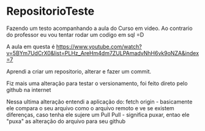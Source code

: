# RepositorioTeste
 Fazendo um testo acompanhando a aula do Curso em video.
 Ao contrario do professor eu vou tentar rodar um codigo em sql =D

 A aula em questa é https://www.youtube.com/watch?v=5BYm7UdCrX0&list=PLHz_AreHm4dm7ZULPAmadvNhH6vk9oNZA&index=7

 Aprendi a criar um repositorio, alterar e fazer um commit.


Fiz mais uma alteração para testar o versionamento, foi feito direto pelo github na internet

Nessa ultima alteração entendi a aplicação do:
    fetch origin  - basicamente ele compara o seu arquivo como o arquivo remoto e ve se existem diferenças, caso tenha ele sujere um Pull
    Pull - significa puxar, entao ele "puxa" as alteração do arquivo para seu github
